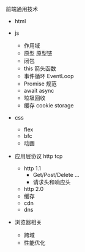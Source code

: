前端通用技术

- html
- js
  - 作用域
  - 原型 原型链
  - 闭包
  - this 箭头函数
  - 事件循环 EventLoop
  - Promise 规范
  - await async 
  - 垃圾回收
  - 缓存 cookie storage
- css
  - flex
  - bfc
  - 动画
- 应用层协议  http tcp
  - http 1.1
    - Get/Post/Delete ...
    - 请求头和响应头
  - http 2.0
  - 缓存
  - cdn
  - dns

- 浏览器相关
  - 跨域
  - 性能优化